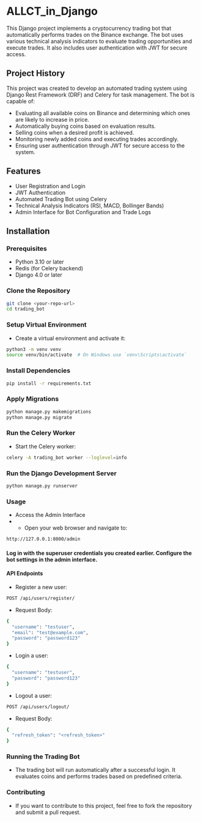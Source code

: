 # ALLCT_in_Django

This Django project implements a cryptocurrency trading bot that automatically performs trades on the Binance exchange. The bot uses various technical analysis indicators to evaluate trading opportunities and execute trades. It also includes user authentication with JWT for secure access.

## Project History

This project was created to develop an automated trading system using Django Rest Framework (DRF) and Celery for task management. The bot is capable of:

- Evaluating all available coins on Binance and determining which ones are likely to increase in price.
- Automatically buying coins based on evaluation results.
- Selling coins when a desired profit is achieved.
- Monitoring newly added coins and executing trades accordingly.
- Ensuring user authentication through JWT for secure access to the system.

## Features

- User Registration and Login
- JWT Authentication
- Automated Trading Bot using Celery
- Technical Analysis Indicators (RSI, MACD, Bollinger Bands)
- Admin Interface for Bot Configuration and Trade Logs

## Installation

### Prerequisites

- Python 3.10 or later
- Redis (for Celery backend)
- Django 4.0 or later

### Clone the Repository

```bash
git clone <your-repo-url>
cd trading_bot
```

### Setup Virtual Environment

- Create a virtual environment and activate it:

```bash
python3 -m venv venv
source venv/bin/activate  # On Windows use `venv\Scripts\activate`
```

### Install Dependencies

```bash
pip install -r requirements.txt
```

### Apply Migrations

```bash
python manage.py makemigrations
python manage.py migrate
```

### Run the Celery Worker
- Start the Celery worker:

```bash
celery -A trading_bot worker --loglevel=info
```

### Run the Django Development Server

```bash
python manage.py runserver
```

### Usage
- Access the Admin Interface
- - Open your web browser and navigate to:

```bash
http://127.0.0.1:8000/admin
```

#### Log in with the superuser credentials you created earlier. Configure the bot settings in the admin interface.

#### API Endpoints

- Register a new user:

```bash
POST /api/users/register/
```

- Request Body:

```bash
{
  "username": "testuser",
  "email": "test@example.com",
  "password": "password123"
}
```

- Login a user:

```bash
{
  "username": "testuser",
  "password": "password123"
}
```

- Logout a user:

```bash
POST /api/users/logout/
```

- Request Body:

```bash
{
  "refresh_token": "<refresh_token>"
}
```

### Running the Trading Bot
- The trading bot will run automatically after a successful login. It evaluates coins and performs trades based on predefined criteria.

### Contributing
- If you want to contribute to this project, feel free to fork the repository and submit a pull request.
